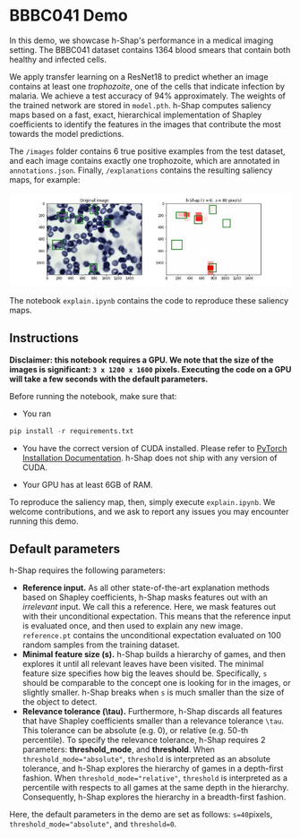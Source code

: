 # BBBC041 Demo

In this demo, we showcase h-Shap's performance in a medical imaging setting. The BBBC041 dataset contains 1364 blood smears that contain both healthy and infected cells.

We apply transfer learning on a ResNet18 to predict whether an image contains at least one _trophozoite_, one of the cells that indicate infection by malaria. We achieve a test accuracy of 94% approximately. The weights of the trained network are stored in `model.pth`. h-Shap computes saliency maps based on a fast, exact, hierarchical implementation of Shapley coefficients to identify the features in the images that contribute the most towards the model predictions.

The `/images` folder contains 6 true positive examples from the test dataset, and each image contains exactly one trophozoite, which are annotated in `annotations.json`. Finally, `/explanations` contains the resulting saliency maps, for example:

![Explanation example](./explanations/2f6224be-50d0-4e85-94ef-88315df561b6.jpg)

The notebook `explain.ipynb` contains the code to reproduce these saliency maps.

## Instructions

**Disclaimer: this notebook requires a GPU. We note that the size of the images is significant: `3 x 1200 x 1600` pixels. Executing the code on a GPU will take a few seconds with the default parameters.**

Before running the notebook, make sure that:

- You ran

```python
pip install -r requirements.txt
```

- You have the correct version of CUDA installed. Please refer to [PyTorch Installation Documentation](https://pytorch.org/get-started/locally/). h-Shap does not ship with any version of CUDA.

- Your GPU has at least 6GB of RAM.

To reproduce the saliency map, then, simply execute `explain.ipynb`. We welcome contributions, and we ask to report any issues you may encounter running this demo.

## Default parameters

h-Shap requires the following parameters:

- **Reference input.** As all other state-of-the-art explanation methods based on Shapley coefficients, h-Shap masks features out with an _irrelevant_ input. We call this a reference. Here, we mask features out with their unconditional expectation. This means that the reference input is evaluated once, and then used to explain any new image. `reference.pt` contains the unconditional expectation evaluated on 100 random samples from the training dataset.
- **Minimal feature size (s).** h-Shap builds a hierarchy of games, and then explores it until all relevant leaves have been visited. The minimal feature size specifies how big the leaves should be. Specifically, `s` should be comparable to the concept one is looking for in the images, or slightly smaller. h-Shap breaks when `s` is much smaller than the size of the object to detect.
- **Relevance tolerance (\tau).** Furthermore, h-Shap discards all features that have Shapley coefficients smaller than a relevance tolerance `\tau`. This tolerance can be absolute (e.g. 0), or relative (e.g. 50-th percentile). To specify the relevance tolerance, h-Shap requires 2 parameters: **threshold_mode**, and **threshold**. When `threshold_mode="absolute"`, `threshold` is interpreted as an absolute tolerance, and h-Shap explores the hierarchy of games in a depth-first fashion. When `threshold_mode="relative"`, `threshold` is interpreted as a percentile with respects to all games at the same depth in the hierarchy. Consequently, h-Shap explores the hierarchy in a breadth-first fashion.

Here, the default parameters in the demo are set as follows: `s=40`pixels, `threshold_mode="absolute"`, and `threshold=0`.
